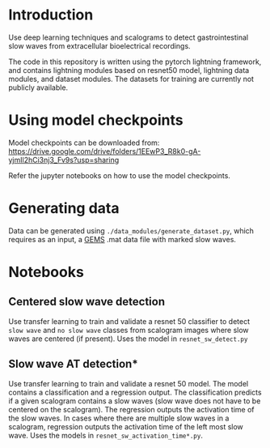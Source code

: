 # Introduction

Use deep learning techniques and scalograms to detect gastrointestinal slow waves from extracellular bioelectrical recordings.

The code in this repository is written using the pytorch lightning framework, and contains lightning modules based on resnet50 model, lightning data modules, and dataset modules. 
The datasets for training are currently not publicly available.

# Using model checkpoints

Model checkpoints can be downloaded from: https://drive.google.com/drive/folders/1EEwP3_R8k0-gA-yjmIl2hCi3nj3_Fv9s?usp=sharing

Refer the jupyter notebooks on how to use the model checkpoints.

# Generating data

Data can be generated using `./data_modules/generate_dataset.py`, which requires as an input, a [GEMS](https://sites.google.com/site/gimappingsuite/home) .mat data file with marked slow waves.

# Notebooks

## Centered slow wave detection
Use transfer learning to train and validate a resnet 50 classifier to detect `slow wave` and `no slow wave` classes from scalogram images where slow waves are centered (if present). Uses the model in `resnet_sw_detect.py`

## Slow wave AT detection*
Use transfer learning to train and validate a resnet 50 model. The model contains a classification and a regression output. The classification predicts if a given scalogram contains a slow waves (slow wave does not have to be centered on the scalogram). The regression outputs the activation time of the slow waves. In cases where there are multiple slow waves in a scalogram, regression outputs the activation time of the left most slow wave. Uses the models in `resnet_sw_activation_time*.py`.
